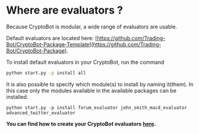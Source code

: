 # Where are evaluators ?
Because CryptoBot is modular, a wide range of evaluators are usable.

Default evaluators are located here: [https://github.com/Trading-Bot/CryptoBot-Package-Template](https://github.com/Trading-Bot/CryptoBot-Package).

To install default evaluators in your CryptoBot, run the command 

```bash
python start.py -p install all
```


It is also possible to specify which module(s) to install by naming it(them). In this case only the modules available in the available packages can be installed.
```
python start.py -p install forum_evaluator john_smith_macd_evaluator advanced_twitter_evaluator
```

**You can find how to create your CryptoBot evaluators [here](https://github.com/Trading-Bot/CryptoBot/wiki/Customize-your-CryptoBot).**
